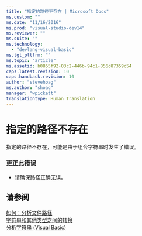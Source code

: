 ```yaml
---
title: "指定的路径不存在 | Microsoft Docs"
ms.custom: ""
ms.date: "11/16/2016"
ms.prod: "visual-studio-dev14"
ms.reviewer: ""
ms.suite: ""
ms.technology: 
  - "devlang-visual-basic"
ms.tgt_pltfrm: ""
ms.topic: "article"
ms.assetid: b0855f92-03c2-446b-94c1-856c87359c54
caps.latest.revision: 10
caps.handback.revision: 10
author: "stevehoag"
ms.author: "shoag"
manager: "wpickett"
translationtype: Human Translation
---
```

# 指定的路径不存在
指定的路径不存在，可能是由于组合字符串时发生了错误。  
  
### 更正此错误  
  
-   请确保路径正确无误。  
  
## 请参阅  
 [如何：分析文件路径](../../visual-basic/developing-apps/programming/drives-directories-files/how-to-parse-file-paths.md)   
 [字符串和其他类型之间的转换](../../visual-basic/programming-guide/language-features/data-types/conversions-between-strings-and-other-types.md)   
 [分析字符串 \(Visual Basic\)](http://msdn.microsoft.com/zh-cn/927a4b26-5388-458c-85d8-aaf0851457e3)